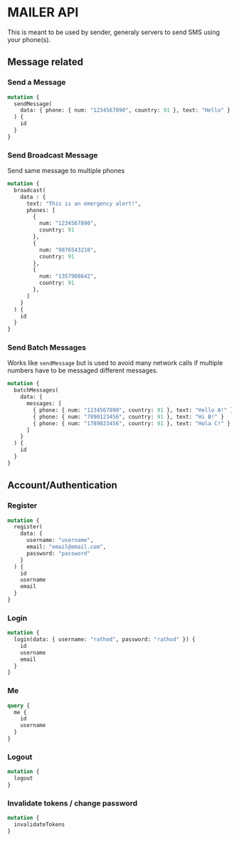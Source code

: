 # MAILER API

This is meant to be used by sender, generaly servers to send SMS using your phone(s).

## Message related

### Send a Message

```graphql
mutation {
  sendMessage(
    data: { phone: { num: "1234567890", country: 91 }, text: "Hello" }
  ) {
    id
  }
}
```

### Send Broadcast Message

Send same message to multiple phones

```graphql
mutation {
  broadcast(
    data : {
      text: "This is an emergency alert!",
      phones: [
        {
          num: "1234567890",
          country: 91
        },
        {
          num: "9876543210",
          country: 91
        },
        {
          num: "1357908642",
          country: 91
        },
      ]
    }
  ) {
    id
  }
}
```

### Send Batch Messages

Works like `sendMessage` but is used to avoid many network calls if multiple numbers have to be messaged different messages.

```graphql
mutation {
  batchMessages(
    data: {
      messages: [
        { phone: { num: "1234567890", country: 91 }, text: "Hello A!" }
        { phone: { num: "7890123456", country: 91 }, text: "Hi B!" }
        { phone: { num: "1789023456", country: 91 }, text: "Hola C!" }
      ]
    }
  ) {
    id
  }
}
```


## Account/Authentication

### Register
```graphql
mutation {
  register(
    data: {
      username: "username",
      email: "email@email.com",
      password: "password"
    }
  ) {
    id
    username
    email
  }
}
```

### Login

```graphql
mutation {
  login(data: { username: "rathod", password: "rathod" }) {
    id
    username
    email
  }
}
```

### Me

```graphql
query {
  me {
    id
    username
  }
}
```

### Logout

```graphql
mutation {
  logout
}
```

### Invalidate tokens / change password

```graphql
mutation {
  invalidateTokens
}
```
